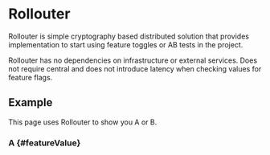 # Rollouter

Rollouter is simple cryptography based distributed solution that provides
implementation to start using feature toggles or AB tests in the project.

Rollouter has no dependencies on infrastructure or external services.
Does not require central and does not introduce latency when checking values for
feature flags.

## Example

This page uses Rollouter to show you A or B.

### A {#featureValue}

<script src="https://unpkg.com/rollouter/dist/src/index.js"></script>
<script>
fetch('https://myip.addr.space/ip')
  .then(function(ipResponse){return ipResponse.text()})
  .then(function(ipResponse){return ipResponse.text()})
  .then(function(ip){
    var featureValue = Rollouter.config({
      features: {
        myFeature: {
          default: 'A',
          experiments: [{
            variants: [{
              slice: 0.5,
              value: 'B'
            }]
          }]
        }
      }

    }).user(ip).conduct('myFeature');
    console.log('YOU GOT', featureValue);
    document.getElementById('featureValue').textContent = featureValue;
  });
</script>
